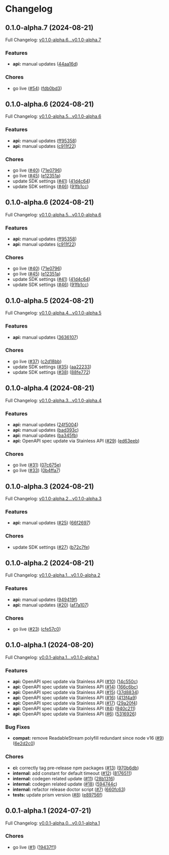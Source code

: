 # Changelog

## 0.1.0-alpha.7 (2024-08-21)

Full Changelog: [v0.1.0-alpha.6...v0.1.0-alpha.7](https://github.com/artilla-ai/artilla-node/compare/v0.1.0-alpha.6...v0.1.0-alpha.7)

### Features

* **api:** manual updates ([44aa16d](https://github.com/artilla-ai/artilla-node/commit/44aa16d550e65302ffa4e530bec84d0cc44285ae))


### Chores

* go live ([#54](https://github.com/artilla-ai/artilla-node/issues/54)) ([fdb0bd3](https://github.com/artilla-ai/artilla-node/commit/fdb0bd316fce974da66a34483efb1822c22b0169))

## 0.1.0-alpha.6 (2024-08-21)

Full Changelog: [v0.1.0-alpha.5...v0.1.0-alpha.6](https://github.com/artilla-ai/artilla-node/compare/v0.1.0-alpha.5...v0.1.0-alpha.6)

### Features

* **api:** manual updates ([ff95358](https://github.com/artilla-ai/artilla-node/commit/ff9535879be5c540b21393f0c6e7f86db84016c3))
* **api:** manual updates ([c911f22](https://github.com/artilla-ai/artilla-node/commit/c911f22708e944bf91b07c1bcf33af094185f241))


### Chores

* go live ([#40](https://github.com/artilla-ai/artilla-node/issues/40)) ([71e0796](https://github.com/artilla-ai/artilla-node/commit/71e079661205b9de26183dfc3e39010b185d6656))
* go live ([#45](https://github.com/artilla-ai/artilla-node/issues/45)) ([e12351a](https://github.com/artilla-ai/artilla-node/commit/e12351ad69e9d764d8eb27ac905c2d1f4fa718e9))
* update SDK settings ([#41](https://github.com/artilla-ai/artilla-node/issues/41)) ([41d4c64](https://github.com/artilla-ai/artilla-node/commit/41d4c64b5f9b6db5cfdd46ba97dd4535ea273a0d))
* update SDK settings ([#46](https://github.com/artilla-ai/artilla-node/issues/46)) ([91fb1cc](https://github.com/artilla-ai/artilla-node/commit/91fb1ccef0e3762126c3231b491c50f738986387))

## 0.1.0-alpha.6 (2024-08-21)

Full Changelog: [v0.1.0-alpha.5...v0.1.0-alpha.6](https://github.com/artilla-ai/artilla-node/compare/v0.1.0-alpha.5...v0.1.0-alpha.6)

### Features

* **api:** manual updates ([ff95358](https://github.com/artilla-ai/artilla-node/commit/ff9535879be5c540b21393f0c6e7f86db84016c3))
* **api:** manual updates ([c911f22](https://github.com/artilla-ai/artilla-node/commit/c911f22708e944bf91b07c1bcf33af094185f241))


### Chores

* go live ([#40](https://github.com/artilla-ai/artilla-node/issues/40)) ([71e0796](https://github.com/artilla-ai/artilla-node/commit/71e079661205b9de26183dfc3e39010b185d6656))
* go live ([#45](https://github.com/artilla-ai/artilla-node/issues/45)) ([e12351a](https://github.com/artilla-ai/artilla-node/commit/e12351ad69e9d764d8eb27ac905c2d1f4fa718e9))
* update SDK settings ([#41](https://github.com/artilla-ai/artilla-node/issues/41)) ([41d4c64](https://github.com/artilla-ai/artilla-node/commit/41d4c64b5f9b6db5cfdd46ba97dd4535ea273a0d))
* update SDK settings ([#46](https://github.com/artilla-ai/artilla-node/issues/46)) ([91fb1cc](https://github.com/artilla-ai/artilla-node/commit/91fb1ccef0e3762126c3231b491c50f738986387))

## 0.1.0-alpha.5 (2024-08-21)

Full Changelog: [v0.1.0-alpha.4...v0.1.0-alpha.5](https://github.com/artilla-ai/artilla-node/compare/v0.1.0-alpha.4...v0.1.0-alpha.5)

### Features

* **api:** manual updates ([3636107](https://github.com/artilla-ai/artilla-node/commit/3636107d6228b85fe92dc4f6d52ee979c8c6104c))


### Chores

* go live ([#37](https://github.com/artilla-ai/artilla-node/issues/37)) ([c2d18bb](https://github.com/artilla-ai/artilla-node/commit/c2d18bbdf03479ab426eed5df43df2d3417f6dc6))
* update SDK settings ([#35](https://github.com/artilla-ai/artilla-node/issues/35)) ([aa22233](https://github.com/artilla-ai/artilla-node/commit/aa22233f220b45dcad7082d6ab4c5aa1e62001bd))
* update SDK settings ([#38](https://github.com/artilla-ai/artilla-node/issues/38)) ([88fe772](https://github.com/artilla-ai/artilla-node/commit/88fe77212b5ea8ff9c8e39dd5eaede09bf9a8944))

## 0.1.0-alpha.4 (2024-08-21)

Full Changelog: [v0.1.0-alpha.3...v0.1.0-alpha.4](https://github.com/artilla-ai/artilla-node/compare/v0.1.0-alpha.3...v0.1.0-alpha.4)

### Features

* **api:** manual updates ([24f5004](https://github.com/artilla-ai/artilla-node/commit/24f50046f96f86cdeb4473cda01947c5f0b68319))
* **api:** manual updates ([bad393c](https://github.com/artilla-ai/artilla-node/commit/bad393c553b4fc53ce0ee397b3178122cc894a12))
* **api:** manual updates ([ba345fb](https://github.com/artilla-ai/artilla-node/commit/ba345fbf2b7888adb635677d0383481cec97826c))
* **api:** OpenAPI spec update via Stainless API ([#29](https://github.com/artilla-ai/artilla-node/issues/29)) ([ed63eeb](https://github.com/artilla-ai/artilla-node/commit/ed63eeb74277f53e80a067505a3b6abe05008ff9))


### Chores

* go live ([#31](https://github.com/artilla-ai/artilla-node/issues/31)) ([07c675e](https://github.com/artilla-ai/artilla-node/commit/07c675e9b3ec0c74665ed6740aa1a732a25fddce))
* go live ([#33](https://github.com/artilla-ai/artilla-node/issues/33)) ([0b4ffa7](https://github.com/artilla-ai/artilla-node/commit/0b4ffa7e19fc3d2d00aa1f55476ce5c152c91b02))

## 0.1.0-alpha.3 (2024-08-21)

Full Changelog: [v0.1.0-alpha.2...v0.1.0-alpha.3](https://github.com/artilla-ai/artilla-node/compare/v0.1.0-alpha.2...v0.1.0-alpha.3)

### Features

* **api:** manual updates ([#25](https://github.com/artilla-ai/artilla-node/issues/25)) ([66f2697](https://github.com/artilla-ai/artilla-node/commit/66f2697f516addae7f42c27de3463cf83dd14508))


### Chores

* update SDK settings ([#27](https://github.com/artilla-ai/artilla-node/issues/27)) ([b72c7fe](https://github.com/artilla-ai/artilla-node/commit/b72c7fe227a7e48284425b20835631e5d64d51f9))

## 0.1.0-alpha.2 (2024-08-21)

Full Changelog: [v0.1.0-alpha.1...v0.1.0-alpha.2](https://github.com/artilla-ai/artilla-node/compare/v0.1.0-alpha.1...v0.1.0-alpha.2)

### Features

* **api:** manual updates ([949419f](https://github.com/artilla-ai/artilla-node/commit/949419f334e42d8fe256d01502018e9e807f24bd))
* **api:** manual updates ([#20](https://github.com/artilla-ai/artilla-node/issues/20)) ([af7a107](https://github.com/artilla-ai/artilla-node/commit/af7a107eaeed25af98df7e1aa3dfc99da6e00b6d))


### Chores

* go live ([#23](https://github.com/artilla-ai/artilla-node/issues/23)) ([cfe57c0](https://github.com/artilla-ai/artilla-node/commit/cfe57c030f97e6a52eb4f8babd97cb1e98b834b8))

## 0.1.0-alpha.1 (2024-08-20)

Full Changelog: [v0.0.1-alpha.1...v0.1.0-alpha.1](https://github.com/artilla-ai/artilla-node/compare/v0.0.1-alpha.1...v0.1.0-alpha.1)

### Features

* **api:** OpenAPI spec update via Stainless API ([#10](https://github.com/artilla-ai/artilla-node/issues/10)) ([14c550c](https://github.com/artilla-ai/artilla-node/commit/14c550c432d9d5b2790315e8c4e610dbcbe96e23))
* **api:** OpenAPI spec update via Stainless API ([#14](https://github.com/artilla-ai/artilla-node/issues/14)) ([166c6bc](https://github.com/artilla-ai/artilla-node/commit/166c6bcbdaa0d8c3b7a6b5d2882720e753548805))
* **api:** OpenAPI spec update via Stainless API ([#15](https://github.com/artilla-ai/artilla-node/issues/15)) ([37d8834](https://github.com/artilla-ai/artilla-node/commit/37d8834d37b12b7c2749dbc08f4b804f97c30326))
* **api:** OpenAPI spec update via Stainless API ([#16](https://github.com/artilla-ai/artilla-node/issues/16)) ([413f4a9](https://github.com/artilla-ai/artilla-node/commit/413f4a9bf95048ec09f699a13604f65fd087aab1))
* **api:** OpenAPI spec update via Stainless API ([#17](https://github.com/artilla-ai/artilla-node/issues/17)) ([29a20f4](https://github.com/artilla-ai/artilla-node/commit/29a20f4588553a9341bbf01eac53e38a46fe4af9))
* **api:** OpenAPI spec update via Stainless API ([#4](https://github.com/artilla-ai/artilla-node/issues/4)) ([940c211](https://github.com/artilla-ai/artilla-node/commit/940c2115adf49b861323748adec729834be07a10))
* **api:** OpenAPI spec update via Stainless API ([#6](https://github.com/artilla-ai/artilla-node/issues/6)) ([5316926](https://github.com/artilla-ai/artilla-node/commit/53169267d5ab04cc4d5de840d70f14033fd1a6a2))


### Bug Fixes

* **compat:** remove ReadableStream polyfill redundant since node v16 ([#9](https://github.com/artilla-ai/artilla-node/issues/9)) ([6e2d2c0](https://github.com/artilla-ai/artilla-node/commit/6e2d2c0dc8deeafeb3590f367735f96e2ed17400))


### Chores

* **ci:** correctly tag pre-release npm packages ([#13](https://github.com/artilla-ai/artilla-node/issues/13)) ([970b6db](https://github.com/artilla-ai/artilla-node/commit/970b6dbd8ebd8fa09160382ba1009f60138e6fb7))
* **internal:** add constant for default timeout ([#12](https://github.com/artilla-ai/artilla-node/issues/12)) ([8176511](https://github.com/artilla-ai/artilla-node/commit/8176511dccb73ea49757a7b3dfb7c36f2a7dc9de))
* **internal:** codegen related update ([#11](https://github.com/artilla-ai/artilla-node/issues/11)) ([28b1316](https://github.com/artilla-ai/artilla-node/commit/28b13165dc67cb88e8fbd3de44d7e9c43c7edfaa))
* **internal:** codegen related update ([#18](https://github.com/artilla-ai/artilla-node/issues/18)) ([594744c](https://github.com/artilla-ai/artilla-node/commit/594744cf674b710e73b83be9ece0ae47d19d08d8))
* **internal:** refactor release doctor script ([#7](https://github.com/artilla-ai/artilla-node/issues/7)) ([660fc63](https://github.com/artilla-ai/artilla-node/commit/660fc638d5eeab810724542234842ed29b57bcfa))
* **tests:** update prism version ([#8](https://github.com/artilla-ai/artilla-node/issues/8)) ([e89756f](https://github.com/artilla-ai/artilla-node/commit/e89756fb489cd085790a90bb5ce6d45a43858320))

## 0.0.1-alpha.1 (2024-07-21)

Full Changelog: [v0.0.1-alpha.0...v0.0.1-alpha.1](https://github.com/artilla-ai/artilla-node/compare/v0.0.1-alpha.0...v0.0.1-alpha.1)

### Chores

* go live ([#1](https://github.com/artilla-ai/artilla-node/issues/1)) ([19437f1](https://github.com/artilla-ai/artilla-node/commit/19437f1ade67e36e2137d197dcc145c0179d63e9))

